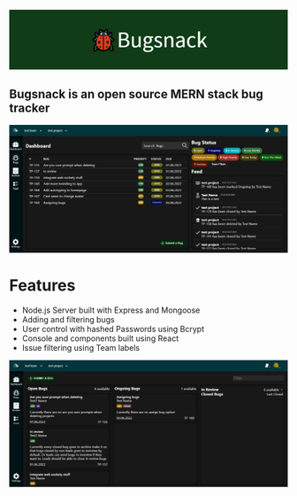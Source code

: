 ![Banner](./src/res//readmeStuff/🐞Bugsnack.png)

## Bugsnack is an open source MERN stack bug tracker

<img src=".src/res/../../src/res/readmeStuff/2022-07-02 01_48_38-Window.png" alt="drawing" width="700"/>

# Features

- Node.js Server built with Express and Mongoose
- Adding and filtering bugs
- User control with hashed Passwords using Bcrypt
- Console and components built using React
- Issue filtering using Team labels
  
<img src=".src/res/../../src/res/readmeStuff/2022-07-02%2001_49_22-Window.png" alt="drawing" width="700"/>
